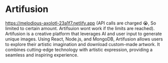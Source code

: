 # Artifusion
https://melodious-axolotl-23a1f7.netlify.app (API calls are charged 😭, So limited to certain amount. Artifsuion wont work if the limits are reached).
Artifusion is a creative platform that leverages AI and user input to generate unique images. Using React, Node.js, and MongoDB, Artifusion allows users to explore their artistic imagination and download custom-made artwork. It combines cutting-edge technology with artistic expression, providing a seamless and inspiring experience.
